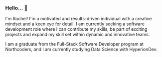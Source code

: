 ### Hello... 👋
I'm Rachel! I'm a motivated and results-driven individual with a creative mindset and a keen eye for detail. I am currently seeking a software development role where I can contribute my skills, be part of exciting projects and expand my skill set within dynamic and innovative teams.

I am a graduate from the Full-Stack Software Developer program at Northcoders, and I am currently studying Data Science with HyperionDev. 
<!--
**RchlLou/RchlLou** is a ✨ _special_ ✨ repository because its `README.md` (this file) appears on your GitHub profile.

Here are some ideas to get you started:

- 🔭 I’m currently working on ...
- 🌱 I’m currently learning ...
- 👯 I’m looking to collaborate on ...
- 🤔 I’m looking for help with ...
- 💬 Ask me about ...
- 📫 How to reach me: ...
- 😄 Pronouns: ...
- ⚡ Fun fact: ...
-->
